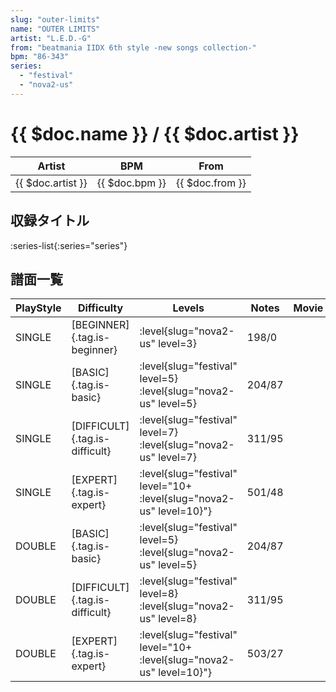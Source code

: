 ```yaml
---
slug: "outer-limits"
name: "OUTER LIMITS"
artist: "L.E.D.-G"
from: "beatmania IIDX 6th style -new songs collection-"
bpm: "86-343"
series:
  - "festival"
  - "nova2-us"
---
```


# {{ $doc.name }} / {{ $doc.artist }}

|Artist|BPM|From|
|------|---|----|
|{{ $doc.artist }}|{{ $doc.bpm }}|{{ $doc.from }}|

## 収録タイトル

:series-list{:series="series"}

## 譜面一覧

|PlayStyle|Difficulty|Levels|Notes|Movie|
|---------|----------|------|-----|-----|
|SINGLE|[BEGINNER]{.tag.is-beginner}|:level{slug="nova2-us" level=3}|198/0||
|SINGLE|[BASIC]{.tag.is-basic}|:level{slug="festival" level=5} :level{slug="nova2-us" level=5}|204/87||
|SINGLE|[DIFFICULT]{.tag.is-difficult}|:level{slug="festival" level=7} :level{slug="nova2-us" level=7}|311/95||
|SINGLE|[EXPERT]{.tag.is-expert}|:level{slug="festival" level="10+ :level{slug="nova2-us" level=10}"}|501/48||
|DOUBLE|[BASIC]{.tag.is-basic}|:level{slug="festival" level=5} :level{slug="nova2-us" level=5}|204/87||
|DOUBLE|[DIFFICULT]{.tag.is-difficult}|:level{slug="festival" level=8} :level{slug="nova2-us" level=8}|311/95||
|DOUBLE|[EXPERT]{.tag.is-expert}|:level{slug="festival" level="10+ :level{slug="nova2-us" level=10}"}|503/27||
